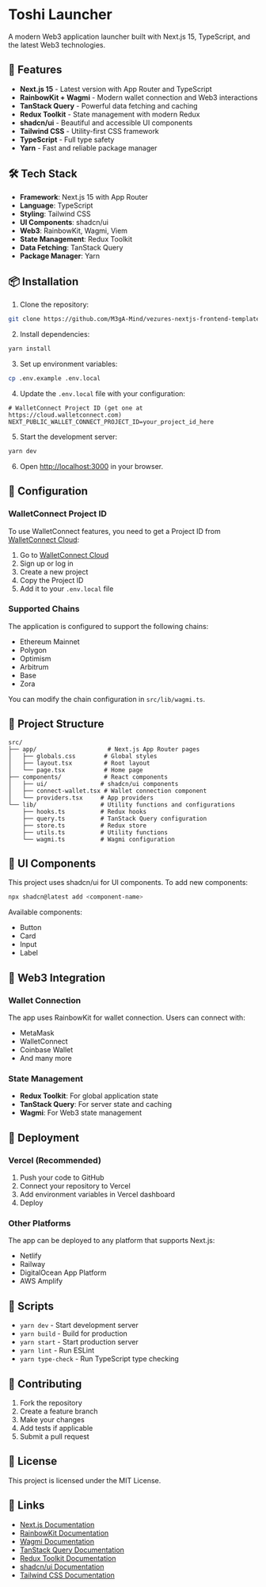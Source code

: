 # Toshi Launcher

A modern Web3 application launcher built with Next.js 15, TypeScript, and the latest Web3 technologies.

## 🚀 Features

- **Next.js 15** - Latest version with App Router and TypeScript
- **RainbowKit + Wagmi** - Modern wallet connection and Web3 interactions
- **TanStack Query** - Powerful data fetching and caching
- **Redux Toolkit** - State management with modern Redux
- **shadcn/ui** - Beautiful and accessible UI components
- **Tailwind CSS** - Utility-first CSS framework
- **TypeScript** - Full type safety
- **Yarn** - Fast and reliable package manager

## 🛠️ Tech Stack

- **Framework**: Next.js 15 with App Router
- **Language**: TypeScript
- **Styling**: Tailwind CSS
- **UI Components**: shadcn/ui
- **Web3**: RainbowKit, Wagmi, Viem
- **State Management**: Redux Toolkit
- **Data Fetching**: TanStack Query
- **Package Manager**: Yarn

## 📦 Installation

1. Clone the repository:

```bash
git clone https://github.com/M3gA-Mind/vezures-nextjs-frontend-template.git
```

2. Install dependencies:

```bash
yarn install
```

3. Set up environment variables:

```bash
cp .env.example .env.local
```

4. Update the `.env.local` file with your configuration:

```env
# WalletConnect Project ID (get one at https://cloud.walletconnect.com)
NEXT_PUBLIC_WALLET_CONNECT_PROJECT_ID=your_project_id_here
```

5. Start the development server:

```bash
yarn dev
```

6. Open [http://localhost:3000](http://localhost:3000) in your browser.

## 🔧 Configuration

### WalletConnect Project ID

To use WalletConnect features, you need to get a Project ID from [WalletConnect Cloud](https://cloud.walletconnect.com):

1. Go to [WalletConnect Cloud](https://cloud.walletconnect.com)
2. Sign up or log in
3. Create a new project
4. Copy the Project ID
5. Add it to your `.env.local` file

### Supported Chains

The application is configured to support the following chains:

- Ethereum Mainnet
- Polygon
- Optimism
- Arbitrum
- Base
- Zora

You can modify the chain configuration in `src/lib/wagmi.ts`.

## 📁 Project Structure

```
src/
├── app/                    # Next.js App Router pages
│   ├── globals.css        # Global styles
│   ├── layout.tsx         # Root layout
│   └── page.tsx           # Home page
├── components/            # React components
│   ├── ui/               # shadcn/ui components
│   ├── connect-wallet.tsx # Wallet connection component
│   └── providers.tsx     # App providers
└── lib/                  # Utility functions and configurations
    ├── hooks.ts          # Redux hooks
    ├── query.ts          # TanStack Query configuration
    ├── store.ts          # Redux store
    ├── utils.ts          # Utility functions
    └── wagmi.ts          # Wagmi configuration
```

## 🎨 UI Components

This project uses shadcn/ui for UI components. To add new components:

```bash
npx shadcn@latest add <component-name>
```

Available components:

- Button
- Card
- Input
- Label

## 🔗 Web3 Integration

### Wallet Connection

The app uses RainbowKit for wallet connection. Users can connect with:

- MetaMask
- WalletConnect
- Coinbase Wallet
- And many more

### State Management

- **Redux Toolkit**: For global application state
- **TanStack Query**: For server state and caching
- **Wagmi**: For Web3 state management

## 🚀 Deployment

### Vercel (Recommended)

1. Push your code to GitHub
2. Connect your repository to Vercel
3. Add environment variables in Vercel dashboard
4. Deploy

### Other Platforms

The app can be deployed to any platform that supports Next.js:

- Netlify
- Railway
- DigitalOcean App Platform
- AWS Amplify

## 📝 Scripts

- `yarn dev` - Start development server
- `yarn build` - Build for production
- `yarn start` - Start production server
- `yarn lint` - Run ESLint
- `yarn type-check` - Run TypeScript type checking

## 🤝 Contributing

1. Fork the repository
2. Create a feature branch
3. Make your changes
4. Add tests if applicable
5. Submit a pull request

## 📄 License

This project is licensed under the MIT License.

## 🔗 Links

- [Next.js Documentation](https://nextjs.org/docs)
- [RainbowKit Documentation](https://www.rainbowkit.com/)
- [Wagmi Documentation](https://wagmi.sh/)
- [TanStack Query Documentation](https://tanstack.com/query)
- [Redux Toolkit Documentation](https://redux-toolkit.js.org/)
- [shadcn/ui Documentation](https://ui.shadcn.com/)
- [Tailwind CSS Documentation](https://tailwindcss.com/docs)
